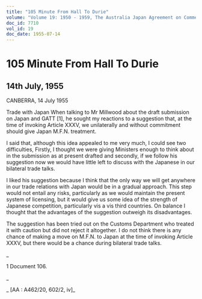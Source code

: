 ```yaml
---
title: "105 Minute From Hall To Durie"
volume: "Volume 19: 1950 - 1959, The Australia Japan Agreement on Commerce"
doc_id: 7710
vol_id: 19
doc_date: 1955-07-14
---
```


# 105 Minute From Hall To Durie

## 14th July, 1955

CANBERRA, 14 July 1955

Trade with Japan When talking to Mr Millwood about the draft submission on Japan and GATT [1], he sought my reactions to a suggestion that, at the time of invoking Article XXXV, we unilaterally and without commitment should give Japan M.F.N. treatment.

I said that, although this idea appealed to me very much, I could see two difficulties, Firstly, I thought we were giving Ministers enough to think about in the submission as at present drafted and secondly, if we follow his suggestion now we would have little left to discuss with the Japanese in our bilateral trade talks.

I liked his suggestion because I think that the only way we will get anywhere in our trade relations with Japan would be in a gradual approach. This step would not entail any risks, particularly as we would maintain the present system of licensing, but it would give us some idea of the strength of Japanese competition, particularly vis a vis third countries. On balance I thought that the advantages of the suggestion outweigh its disadvantages.

The suggestion has been tried out on the Customs Department who treated it with caution but did not reject it altogether. I do not think there is any chance of making a move on M.F.N. to Japan at the time of invoking Article XXXV, but there would be a chance during bilateral trade talks.

_

1 Document 106.

_

_ [AA : A462/20, 602/2, iv]_
